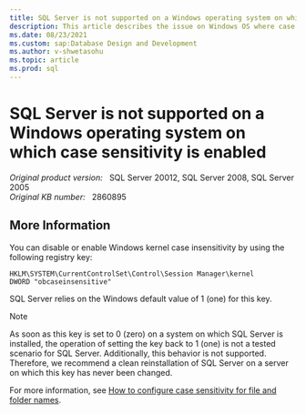 ```yaml
---
title: SQL Server is not supported on a Windows operating system on which case sensitivity is enabled.
description: This article describes the issue on Windows OS where case sensitivity is enabled.
ms.date: 08/23/2021
ms.custom: sap:Database Design and Development
ms.author: v-shwetasohu 
ms.topic: article
ms.prod: sql 
---
```



# SQL Server is not supported on a Windows operating system on which case sensitivity is enabled

_Original product version:_ &nbsp; SQL Server 20012, SQL Server 2008, SQL Server 2005 \
_Original KB number:_ &nbsp; 2860895

## More Information
You can disable or enable Windows kernel case insensitivity by using the following registry key:

`HKLM\SYSTEM\CurrentControlSet\Control\Session Manager\kernel` \
`DWORD "obcaseinsensitive"`

SQL Server relies on the Windows default value of 1 (one) for this key.

> [!NOTE]
> As soon as this key is set to 0 (zero) on a system on which SQL Server is installed, the operation of setting the key back to 1 (one) is not a tested scenario for SQL Server. Additionally, this behavior is not supported. Therefore, we recommend a clean reinstallation of SQL Server on a server on which this key has never been changed.

For more information, see [How to configure case sensitivity for file and folder names](/previous-versions/windows/it-pro/windows-server-2008-R2-and-2008/cc725747(v=ws.11)).
